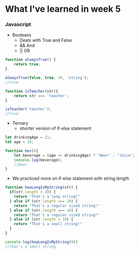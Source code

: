 # What I've learned in week 5

### Javascript
- Booleans
  - Deals with True and False
  - && And
  - || OR

```Javascript
function alwaysTrue() {
    return true;
}

alwaysTrue(false, true, 34, 'string');
//true

function isTeacher(str){
    return str === 'teacher';
}

isTeacher('teacher');
//true
```

- Ternary
  - shorter version of if-else statement
```Javascript
let drinkingAge = 21;
let age = 26;

function bev(){
    let beverage = (age >= drinkingAge) ? "Beer" : "Juice";
    console.log(beverage);
    //Beer
}
```

- We practiced more on if-else statement with string.length
```Javascript
function howLongIsMyString(str) {
  if(str.length > 20) {
    return "That's a long string!"
  } else if (str.length === 20) {
    return "That's a regular sized string!"
  } else if (str.length === 10) {
    return "That's a regular sized string!"
  } else if (str.length < 10) {
    return "That's a small string!"
  }
}

console.log(howLongIsMyString(9))
//That's a small string
```